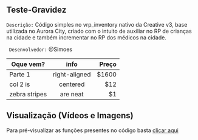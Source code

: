 ## Teste-Gravidez 
`Descrição:` Código simples no vrp_inventory nativo da Creative v3, base utilizada no Aurora City, criado com o intuito de auxiliar no RP de crianças na cidade e também incrementar no RP dos médicos na cidade.

` Desenvolvedor:`  @Simoes

| Oque vem?        | info           | Preço  |
| ------------- |:-------------:| -----:|
| Parte 1     | right-aligned | $1600 |
| col 2 is      | centered      |   $12 |
| zebra stripes | are neat      |    $1 |

## Visualização (Vídeos e Imagens)

Para pré-visualizar as funções presentes no código basta [clicar aqui](https://www.google.com)
